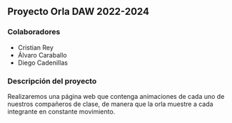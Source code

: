 ## Proyecto Orla DAW 2022-2024

### Colaboradores
- Cristian Rey
- Álvaro Caraballo
- Diego Cadenillas

### Descripción del proyecto
Realizaremos una página web que contenga animaciones de cada uno de nuestros compañeros de clase, de manera que la orla muestre a cada integrante en constante movimiento.